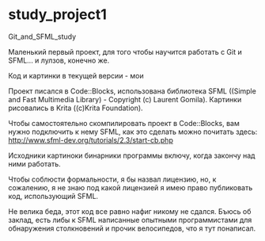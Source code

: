 # study_project1
Git_and_SFML_study


Маленький первый проект, для того чтобы научится работать с Git и SFML... и лулзов, конечно же. 

Код и картинки в текущей версии - мои

Проект писался в Code::Blocks, использована библиотека SFML ((Simple and Fast Multimedia Library) - Copyright (c) Laurent Gomila).
  Картинки рисовались в Krita ((c)Krita Foundation).
  
Чтобы самостоятельно скомпилировать проект в Code::Blocks, вам нужно подключить к нему SFML, как это сделать можно почитать здесь: 
http://www.sfml-dev.org/tutorials/2.3/start-cb.php

Исходники картиноки бинарники программы включу, когда закончу над ними работать.

Чтобы соблюсти формальности, я бы назвал лицензию, но, к сожалению, я не знаю под какой лицензией я имею право публиковать 
  код, использующий SFML.
  
Не велика беда, этот код все равно нафиг никому не сдался. Бъюсь об заклад, есть либы к SFML написанные опытными программистами
  для обнаружения столкновений и прочик велосипедов, что я тут понаписал.

